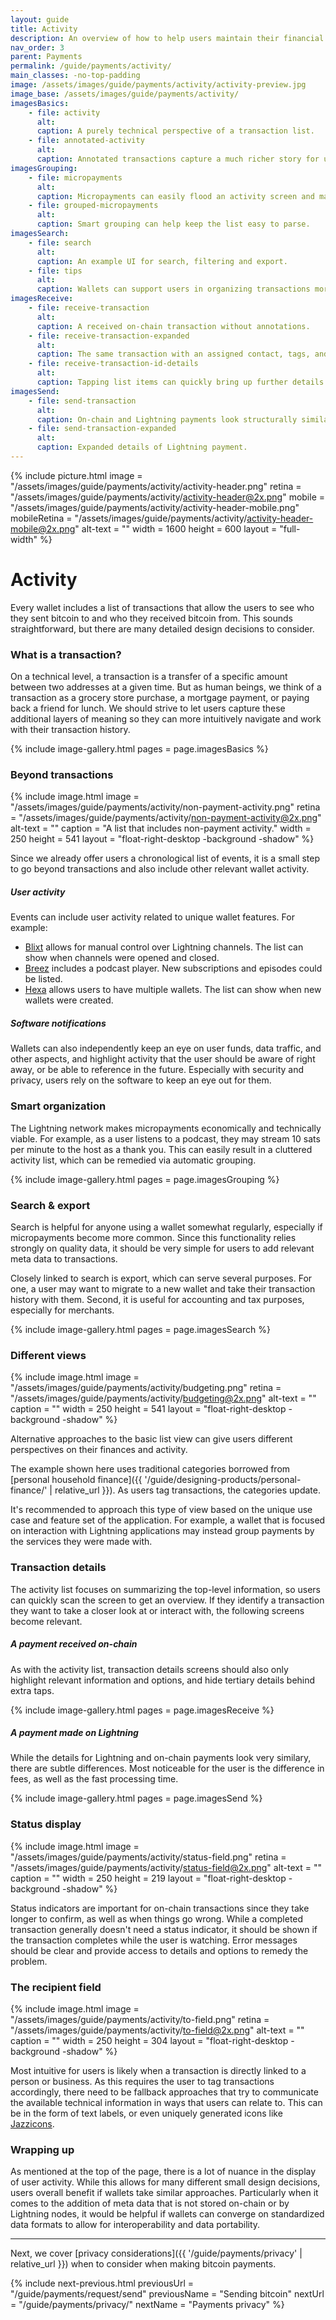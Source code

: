 ```yaml
---
layout: guide
title: Activity
description: An overview of how to help users maintain their financial privacy while using bitcoin.
nav_order: 3
parent: Payments
permalink: /guide/payments/activity/
main_classes: -no-top-padding
image: /assets/images/guide/payments/activity/activity-preview.jpg
image_base: /assets/images/guide/payments/activity/
imagesBasics:
    - file: activity
      alt:
      caption: A purely technical perspective of a transaction list.
    - file: annotated-activity
      alt:
      caption: Annotated transactions capture a much richer story for users.
imagesGrouping:
    - file: micropayments
      alt:
      caption: Micropayments can easily flood an activity screen and make it hard to use.
    - file: grouped-micropayments
      alt:
      caption: Smart grouping can help keep the list easy to parse.
imagesSearch:
    - file: search
      alt:
      caption: An example UI for search, filtering and export.
    - file: tips
      alt:
      caption: Wallets can support users in organizing transactions more easily.
imagesReceive:
    - file: receive-transaction
      alt:
      caption: A received on-chain transaction without annotations.
    - file: receive-transaction-expanded
      alt:
      caption: The same transaction with an assigned contact, tags, and description, as well as expanded details.
    - file: receive-transaction-id-details
      alt:
      caption: Tapping list items can quickly bring up further details and options.
imagesSend:
    - file: send-transaction
      alt:
      caption: On-chain and Lightning payments look structurally similar, but differ in subtle ways.
    - file: send-transaction-expanded
      alt:
      caption: Expanded details of Lightning payment.
---
```


{% include picture.html
    image = "/assets/images/guide/payments/activity/activity-header.png"
    retina = "/assets/images/guide/payments/activity/activity-header@2x.png"
    mobile = "/assets/images/guide/payments/activity/activity-header-mobile.png"
    mobileRetina = "/assets/images/guide/payments/activity/activity-header-mobile@2x.png"
    alt-text = ""
    width = 1600
    height = 600
    layout = "full-width"
%}


# Activity

<!--


-->

Every wallet includes a list of transactions that allow the users to see who they sent bitcoin to and who they received bitcoin from. This sounds straightforward, but there are many detailed design decisions to consider.

### What is a transaction?

On a technical level, a transaction is a transfer of a specific amount between two addresses at a given time. But as human beings, we think of a transaction as a grocery store purchase, a mortgage payment, or paying back a friend for lunch. We should strive to let users capture these additional layers of meaning so they can more intuitively navigate and work with their transaction history.

{% include image-gallery.html pages = page.imagesBasics %}

### Beyond transactions

<div class="center" markdown="1">

{% include image.html
   image = "/assets/images/guide/payments/activity/non-payment-activity.png"
   retina = "/assets/images/guide/payments/activity/non-payment-activity@2x.png"
   alt-text = ""
   caption = "A list that includes non-payment activity."
   width = 250
   height = 541
   layout = "float-right-desktop -background -shadow"
%}

Since we already offer users a chronological list of events, it is a small step to go beyond transactions and also include other relevant wallet activity.

##### User activity

Events can include user activity related to unique wallet features. For example:

- [Blixt](https://blixtwallet.github.io) allows for manual control over Lightning channels. The list can show when channels were opened and closed.
- [Breez](https://breez.technology) includes a podcast player. New subscriptions and episodes could be listed.
- [Hexa](https://hexawallet.io) allows users to have multiple wallets. The list can show when new wallets were created.

##### Software notifications

Wallets can also independently keep an eye on user funds, data traffic, and other aspects, and highlight activity that the user should be aware of right away, or be able to reference in the future. Especially with security and privacy, users rely on the software to keep an eye out for them.

</div>

### Smart organization

The Lightning network makes micropayments economically and technically viable. For example, as a user listens to a podcast, they may stream 10 sats per minute to the host as a thank you. This can easily result in a cluttered activity list, which can be remedied via automatic grouping.

{% include image-gallery.html pages = page.imagesGrouping %}

### Search & export

Search is helpful for anyone using a wallet somewhat regularly, especially if micropayments become more common. Since this functionality relies strongly on quality data, it should be very simple for users to add relevant meta data to transactions.

Closely linked to search is export, which can serve several purposes. For one, a user may want to migrate to a new wallet and take their transaction history with them. Second, it is useful for accounting and tax purposes, especially for merchants.

{% include image-gallery.html pages = page.imagesSearch %}

### Different views

<div class="center" markdown="1">

{% include image.html
   image = "/assets/images/guide/payments/activity/budgeting.png"
   retina = "/assets/images/guide/payments/activity/budgeting@2x.png"
   alt-text = ""
   caption = ""
   width = 250
   height = 541
   layout = "float-right-desktop -background -shadow"
%}

Alternative approaches to the basic list view can give users different perspectives on their finances and activity.

The example shown here uses traditional categories borrowed from [personal household finance]({{ '/guide/designing-products/personal-finance/' | relative_url }}). As users tag transactions, the categories update.

It's recommended to approach this type of view based on the unique use case and feature set of the application. For example, a wallet that is focused on interaction with Lightning applications may instead group payments by the services they were made with.

</div>

### Transaction details

The activity list focuses on summarizing the top-level information, so users can quickly scan the screen to get an overview. If they identify a transaction they want to take a closer look at or interact with, the following screens become relevant.

##### A payment received on-chain

As with the activity list, transaction details screens should also only highlight relevant information and options, and hide tertiary details behind extra taps.

{% include image-gallery.html pages = page.imagesReceive %}

##### A payment made on Lightning

While the details for Lightning and on-chain payments look very similary, there are subtle differences. Most noticeable for the user is the difference in fees, as well as the fast processing time.

{% include image-gallery.html pages = page.imagesSend %}

### Status display

<div class="center" markdown="1">

{% include image.html
   image = "/assets/images/guide/payments/activity/status-field.png"
   retina = "/assets/images/guide/payments/activity/status-field@2x.png"
   alt-text = ""
   caption = ""
   width = 250
   height = 219
   layout = "float-right-desktop -background -shadow"
%}

Status indicators are important for on-chain transactions since they take longer to confirm, as well as when things go wrong. While a completed transaction generally doesn't need a status indicator, it should be shown if the transaction completes while the user is watching. Error messages should be clear and provide access to details and options to remedy the problem.

</div>

### The recipient field

<div class="center" markdown="1">

{% include image.html
   image = "/assets/images/guide/payments/activity/to-field.png"
   retina = "/assets/images/guide/payments/activity/to-field@2x.png"
   alt-text = ""
   caption = ""
   width = 250
   height = 304
   layout = "float-right-desktop -background -shadow"
%}

Most intuitive for users is likely when a transaction is directly linked to a person or business. As this requires the user to tag transactions accordingly, there need to be fallback approaches that try to communicate the available technical information in ways that users can relate to. This can be in the form of text labels, or even uniquely generated icons like [Jazzicons](https://github.com/danfinlay/jazzicon).

</div>

### Wrapping up

As mentioned at the top of the page, there is a lot of nuance in the display of user activity. While this allows for many different small design decisions, users overall benefit if wallets take similar approaches. Particularly when it comes to the addition of meta data that is not stored on-chain or by Lightning nodes, it would be helpful if wallets can converge on standardized data formats to allow for interoperability and data portability.

---

Next, we cover [privacy considerations]({{ '/guide/payments/privacy' | relative_url }}) when to consider when making bitcoin payments.

{% include next-previous.html
   previousUrl = "/guide/payments/request/send"
   previousName = "Sending bitcoin"
   nextUrl = "/guide/payments/privacy/"
   nextName = "Payments privacy"
%}
